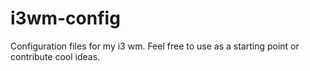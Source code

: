 i3wm-config
===========

Configuration files for my i3 wm. Feel free to use as a starting point or contribute cool ideas.
